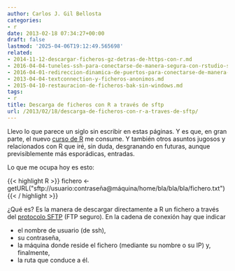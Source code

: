 ```yaml
---
author: Carlos J. Gil Bellosta
categories:
- r
date: 2013-02-18 07:34:27+00:00
draft: false
lastmod: '2025-04-06T19:12:49.565698'
related:
- 2014-11-12-descargar-ficheros-gz-detras-de-https-con-r.md
- 2016-04-04-tuneles-ssh-para-conectarse-de-manera-segura-con-rstudio-server.md
- 2016-04-01-redireccion-dinamica-de-puertos-para-conectarse-de-manera-segura-con-rstudio-server.md
- 2013-04-04-textconnection-y-ficheros-anonimos.md
- 2015-04-10-restauracion-de-ficheros-bak-sin-windows.md
tags:
- r
title: Descarga de ficheros con R a través de sftp
url: /2013/02/18/descarga-de-ficheros-con-r-a-traves-de-sftp/
---
```


Llevo lo que parece un siglo sin escribir en estas páginas. Y es que, en gran parte, el nuevo [curso de R](http://cursorbasico2.usar.org.es/) me consume. Y también otros asuntos jugosos y relacionados con R que iré, sin duda, desgranando en futuras, aunque previsiblemente más esporádicas, entradas.

Lo que me ocupa hoy es esto:

{{< highlight R >}}
fichero <- getURL("sftp://usuario:contraseña@máquina/home/bla/bla/bla/fichero.txt")
{{< / highlight >}}


¿Qué es? Es la manera de descargar directamente a R un fichero a través del [protocolo SFTP](http://es.wikipedia.org/wiki/SSH_File_Transfer_Protocol) (FTP seguro). En la cadena de conexión hay que indicar

* el nombre de usuario (de ssh),
* su contraseña,
* la máquina donde reside el fichero (mediante su nombre o su IP) y, finalmente,
* la ruta que conduce a él.